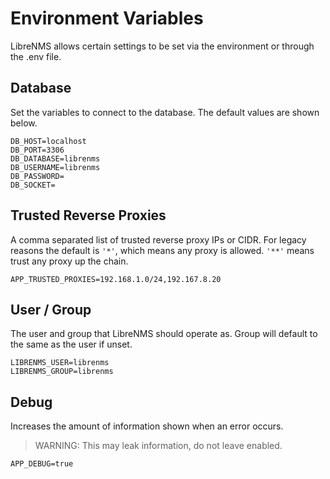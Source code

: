 # Environment Variables

LibreNMS allows certain settings to be set via the environment or through the .env file.

## Database

Set the variables to connect to the database.  The default values are shown below.

```dotenv
DB_HOST=localhost
DB_PORT=3306
DB_DATABASE=librenms
DB_USERNAME=librenms
DB_PASSWORD=
DB_SOCKET=

```

## Trusted Reverse Proxies

A comma separated list of trusted reverse proxy IPs or CIDR.
For legacy reasons the default is `'*'`, which means any proxy is allowed.
`'**'` means trust any proxy up the chain.

```dotenv
APP_TRUSTED_PROXIES=192.168.1.0/24,192.167.8.20
```

## User / Group

The user and group that LibreNMS should operate as.
Group will default to the same as the user if unset.

```dotenv
LIBRENMS_USER=librenms
LIBRENMS_GROUP=librenms
```

## Debug

Increases the amount of information shown when an error occurs.
> WARNING: This may leak information, do not leave enabled.

```dotenv
APP_DEBUG=true
```
